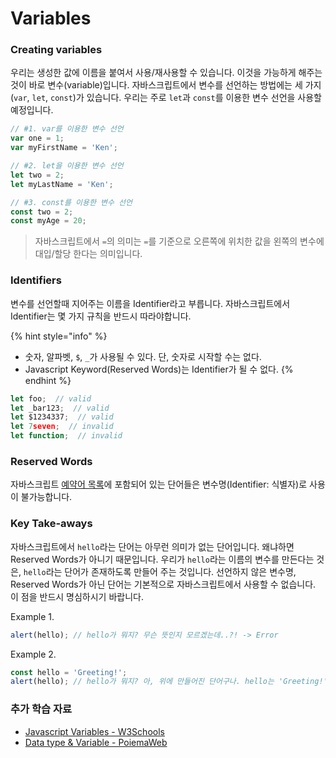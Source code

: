 # Variables

### Creating variables

우리는 생성한 값에 이름을 붙여서 사용/재사용할 수 있습니다. 이것을 가능하게 해주는 것이 바로 변수(variable)입니다. 자바스크립트에서 변수를 선언하는 방법에는 세 가지(`var`, `let`, `const`)가 있습니다. 우리는 주로 `let`과 `const`를 이용한 변수 선언을 사용할 예정입니다.

```javascript
// #1. var를 이용한 변수 선언
var one = 1;
var myFirstName = 'Ken';

// #2. let을 이용한 변수 선언
let two = 2;
let myLastName = 'Ken';

// #3. const를 이용한 변수 선언
const two = 2;
const myAge = 20;
```

> 자바스크립트에서 `=`의 의미는 `=`를 기준으로 오른쪽에 위치한 값을 왼쪽의 변수에 대입/할당 한다는 의미입니다.

### Identifiers

변수를 선언할때 지어주는 이름을 Identifier라고 부릅니다. 자바스크립트에서 Identifier는 몇 가지 규칙을 반드시 따라야합니다.

{% hint style="info" %}
* 숫자, 알파벳, `$`, `_`가 사용될 수 있다. 단, 숫자로 시작할 수는 없다.
* Javascript Keyword(Reserved Words)는 Identifier가 될 수 없다.
{% endhint %}

```javascript
let foo;  // valid
let _bar123;  // valid
let $1234337;  // valid
let 7seven;  // invalid
let function;  // invalid
```

### Reserved Words

자바스크립트 [예약어 목록](https://developer.mozilla.org/ko/docs/Web/JavaScript/Reference/Reserved\_Words)에 포함되어 있는 단어들은 변수명(Identifier: 식별자)로 사용이 불가능합니다.

### Key Take-aways

자바스크립트에서 `hello`라는 단어는 아무런 의미가 없는 단어입니다. 왜냐하면 Reserved Words가 아니기 때문입니다. 우리가 `hello`라는 이름의 변수를 만든다는 것은, `hello`라는 단어가 존재하도록 만들어 주는 것입니다. 선언하지 않은 변수명, Reserved Words가 아닌 단어는 기본적으로 자바스크립트에서 사용할 수 없습니다. 이 점을 반드시 명심하시기 바랍니다.

Example 1.

```javascript
alert(hello); // hello가 뭐지? 무슨 뜻인지 모르겠는데..?! -> Error
```

Example 2.

```javascript
const hello = 'Greeting!';
alert(hello); // hello가 뭐지? 아, 위에 만들어진 단어구나. hello는 'Greeting!'이라는 의미를 갖고 있구나. -> No Error
```

### 추가 학습 자료

* [Javascript Variables - W3Schools](https://www.w3schools.com/js/js\_variables.asp)
* [Data type & Variable - PoiemaWeb](https://poiemaweb.com/js-data-type-variable)
